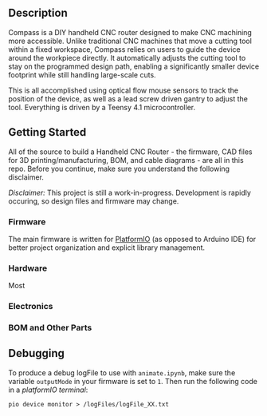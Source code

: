 ## Description
Compass is a DIY handheld CNC router designed to make CNC machining more accessible. Unlike traditional CNC machines that move a cutting tool within a fixed workspace, Compass relies on users to guide the device around the workpiece directly. It automatically adjusts the cutting tool to stay on the programmed design path, enabling a significantly smaller device footprint while still handling large-scale cuts.

This is all accomplished using optical flow mouse sensors to track the position of the device, as well as a lead screw driven gantry to adjust the tool. Everything is driven by a Teensy 4.1 microcontroller.

## Getting Started
All of the source to build a Handheld CNC Router - the firmware, CAD files for 3D printing/manufacturing, BOM, and cable diagrams - are all in this repo. Before you continue, make sure you understand the following disclaimer.

*Disclaimer:* This project is still a work-in-progress. Development is rapidly occuring, so design files and firmware may change.

### Firmware
The main firmware is written for [PlatformIO](https://docs.platformio.org/en/latest/core/quickstart.html) (as opposed to Arduino IDE) for better project organization and explicit library management.

### Hardware
Most 

### Electronics

### BOM and Other Parts

## Debugging
To produce a debug logFile to use with `animate.ipynb`, make sure the variable `outputMode` in your firmware is set to `1`. Then run the following code in a *platformIO terminal*:
```
pio device monitor > /logFiles/logFile_XX.txt
```
